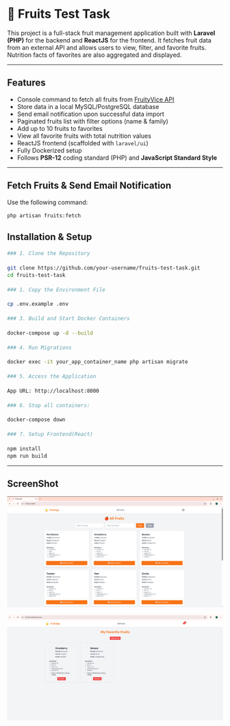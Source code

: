# 🍓 Fruits Test Task

This project is a full-stack fruit management application built with **Laravel (PHP)** for the backend and **ReactJS** for the frontend. It fetches fruit data from an external API and allows users to view, filter, and favorite fruits. Nutrition facts of favorites are also aggregated and displayed.

---

##  Features

- Console command to fetch all fruits from [FruityVice API](https://fruityvice.com/)
- Store data in a local MySQL/PostgreSQL database
- Send email notification upon successful data import
- Paginated fruits list with filter options (name & family)
- Add up to 10 fruits to favorites
- View all favorite fruits with total nutrition values
- ReactJS frontend (scaffolded with `laravel/ui`)
- Fully Dockerized setup
- Follows **PSR-12** coding standard (PHP) and **JavaScript Standard Style**

---

## Fetch Fruits & Send Email Notification

Use the following command:
```bash
php artisan fruits:fetch
```

## Installation & Setup

```bash
### 1. Clone the Repository 

git clone https://github.com/your-username/fruits-test-task.git
cd fruits-test-task

### 1. Copy the Environment File

cp .env.example .env

### 3. Build and Start Docker Containers

docker-compose up -d --build

### 4. Run Migrations 

docker exec -it your_app_container_name php artisan migrate

### 5. Access the Application

App URL: http://localhost:8000

### 6. Stop all containers:

docker-compose down

### 7. Setup Frontend(React)

npm install
npm run build
```
---
##  ScreenShot

![Task Functionality 1](doc/screenshot1.png)

![Task Functionality 1](doc/screenshot2.png)

